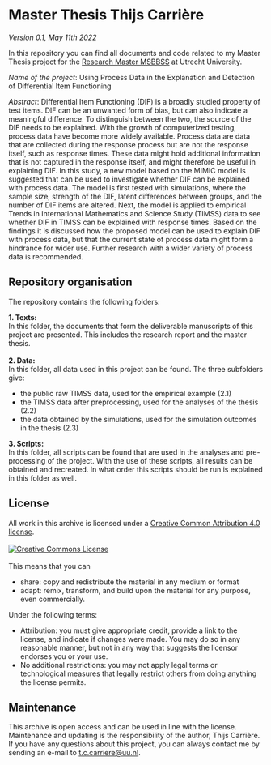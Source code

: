 # Master Thesis Thijs Carrière

*Version 0.1, May 11th 2022*

In this repository you can find all documents and code related to my Master Thesis project for the [Research Master MSBBSS](https://www.uu.nl/masters/en/methodology-and-statistics-behavioural-biomedical-and-social-sciences) at Utrecht University. 

*Name of the project*: Using Process Data in the Explanation and Detection of Differential Item Functioning

*Abstract*: 
Differential Item Functioning (DIF) is a broadly studied property of test items. DIF can be an unwanted form of bias, but can also indicate a meaningful difference. To distinguish between the two, the source of the DIF needs to be explained. With the growth of computerized testing, process data have become more widely available. Process data are data that are collected during the response process but are not the response itself, such as response times. These data might hold additional information that is not captured in the response itself, and might therefore be useful in explaining DIF. In this study, a new model based on the MIMIC model is suggested that can be used to investigate whether DIF can be explained with process data. The model is first tested with simulations, where the sample size, strength of the DIF, latent differences between groups, and the number of DIF items are altered. Next, the model is applied to empirical Trends in International Mathematics and Science Study (TIMSS) data to see whether DIF in TIMSS can be explained with response times. Based on the findings it is discussed how the proposed model can be used to explain DIF with process data, but that the current state of process data might form a hindrance for wider use. Further research with a wider variety of process data is recommended.

## Repository organisation
The repository contains the following folders:

**1. Texts:**<br>
In this folder, the documents that form the deliverable manuscripts of this project are presented. This includes the research report and the master thesis.
<br><br>
**2. Data:**<br>
In this folder, all data used in this project can be found. The three subfolders give:
- the public raw TIMSS data, used for the empirical example (2.1)
- the TIMSS data after preprocessing, used for the analyses of the thesis (2.2)
- the data obtained by the simulations, used for the simulation outcomes in the thesis (2.3)<br>

**3. Scripts:**<br>
In this folder, all scripts can be found that are used in the analyses and pre-processing of the project. With the use of these scripts, all results can be obtained and recreated. In what order this scripts should be run is explained in this folder as well.

## License
All work in this archive is licensed under a [Creative Common Attribution 4.0 license](http://creativecommons.org/licenses/by/4.0/).<br><br>
<a rel="license" href="http://creativecommons.org/licenses/by/4.0/"><img alt="Creative Commons License" style="border-width:0" src="https://i.creativecommons.org/l/by/4.0/88x31.png" /></a><br><br>
This means that you can <br>
- share: copy and redistribute the material in any medium or format
- adapt: remix, transform, and build upon the material for any purpose, even commercially.

Under the following terms:
- Attribution: you must give appropriate credit, provide a link to the license, and indicate if changes were made. You may do so in any reasonable manner, but not in any way that suggests the licensor endorses you or your use.
- No additional restrictions: you may not apply legal terms or technological measures that legally restrict others from doing anything the license permits.

## Maintenance
This archive is open access and can be used in line with the license. Maintenance and updating is the responsibility of the author, Thijs Carrière.
If you have any questions about this project, you can always contact me by sending an e-mail to t.c.carriere@uu.nl.
